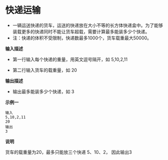 # 快递运输

- 一辆运送快递的货车，运送的快递放在大小不等的长方体快递盒中。为了能够装载更多的快递同时不能让货车超载，需要计算最多能装多少个快递。
- 注：快递的体积不受限制，快递数最多1000个，货车载重最大50000。

**输入描述**

- 第一行输入每个快递的重量，用英文逗号隔开，如 5,10,2,11

- 第二行输入货车的载重量，如 20

**输出描述**

- 输出最多能装多少个快递，如 3

**示例一**

```
输入
5,10,2,11
20
输出
3
```

**说明**

货车的载重量为20，最多只能放三个快递 5、10、2， 因此输出3



